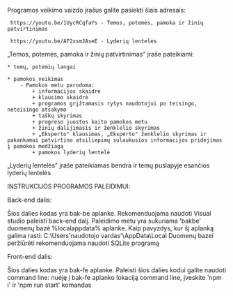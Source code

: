 Programos veikimo vaizdo įrašus galite pasiekti šiais adresais:

	 https://youtu.be/1UycRCqfaYs - Temos, potemės, pamoka ir žinių patvirtinimas
	
	 https://youtu.be/AF2xsmJAseE - Lyderių lentelės

„Temos, potemės, pamoka ir žinių patvirtinimas" įraše pateikiami:

	* temų, potemių langai
	
	* pamokos veikimas
		- Pamokos metu parodoma:
			+ informacijos skaidrė
			+ klausimo skaidrė
			+ programos grįžtamasis ryšys naudotojui po teisingo, neteisingo atsakymo
			+ taškų skyrimas
			+ progreso juostos kaita pamokos metu
			+ žinių dalijimasis ir ženklelio skyrimas
			+ „Eksperto" klausimas, „Eksperto" ženklelio skyrimas ir pakankamai patvirtino atsiliepimų sulaukusios informacijos pridėjimas į pamokos medžiagą
			+ pamokos lyderių lentelė

„Lyderių lentelės" įraše pateikiamas bendra ir temų puslapyje esančios lyderių lentelės


INSTRUKCIJOS PROGRAMOS PALEIDIMUI:

Back-end dalis:

Šios dalies kodas yra bak-be aplanke. Rekomenduojama naudoti Visual studio paleisti back-end dalį. Paleidimo metu yra sukuriama 'bakbe' duomenų bazė %localappdata% aplanke. Kaip pavyzdys, kur šį aplanką galima rasti: C:\Users\'naudotojo vardas'\AppData\Local
Duomenų bazei peržiūrėti rekomenduojama naudoti SQLite programą

Front-end dalis:

Šios dalies kodas yra bak-fe aplanke. Paleisti šios dalies kodui galite naudoti command line: nuėję į bak-fe aplanko lokaciją command line, įveskite 'npm i' ir 'npm run start' komandas